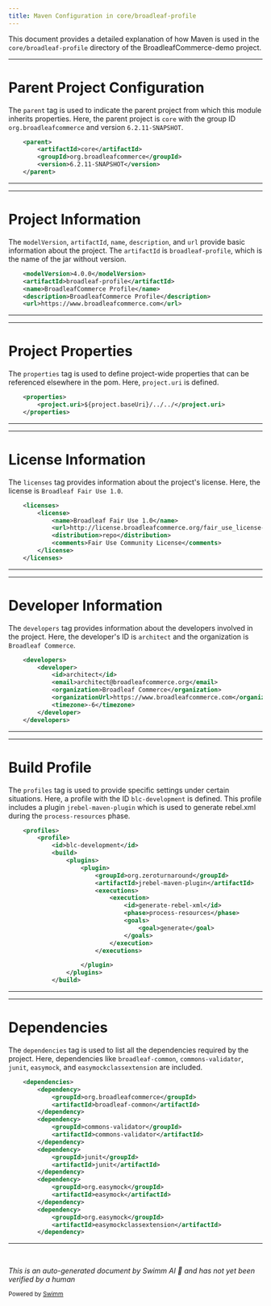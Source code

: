 ```yaml
---
title: Maven Configuration in core/broadleaf-profile
---
```

This document provides a detailed explanation of how Maven is used in the `core/broadleaf-profile` directory of the BroadleafCommerce-demo project.

<SwmSnippet path="/core/broadleaf-profile/pom.xml" line="3">

---

# Parent Project Configuration

The `parent` tag is used to indicate the parent project from which this module inherits properties. Here, the parent project is `core` with the group ID `org.broadleafcommerce` and version `6.2.11-SNAPSHOT`.

```xml
    <parent>
        <artifactId>core</artifactId>
        <groupId>org.broadleafcommerce</groupId>
        <version>6.2.11-SNAPSHOT</version>
    </parent>
```

---

</SwmSnippet>

<SwmSnippet path="/core/broadleaf-profile/pom.xml" line="8">

---

# Project Information

The `modelVersion`, `artifactId`, `name`, `description`, and `url` provide basic information about the project. The `artifactId` is `broadleaf-profile`, which is the name of the jar without version.

```xml
    <modelVersion>4.0.0</modelVersion>
    <artifactId>broadleaf-profile</artifactId>
    <name>BroadleafCommerce Profile</name>
    <description>BroadleafCommerce Profile</description>
    <url>https://www.broadleafcommerce.com</url>
```

---

</SwmSnippet>

<SwmSnippet path="/core/broadleaf-profile/pom.xml" line="13">

---

# Project Properties

The `properties` tag is used to define project-wide properties that can be referenced elsewhere in the pom. Here, `project.uri` is defined.

```xml
    <properties>
        <project.uri>${project.baseUri}/../../</project.uri>
    </properties>
```

---

</SwmSnippet>

<SwmSnippet path="/core/broadleaf-profile/pom.xml" line="16">

---

# License Information

The `licenses` tag provides information about the project's license. Here, the license is `Broadleaf Fair Use 1.0`.

```xml
    <licenses>
        <license>
            <name>Broadleaf Fair Use 1.0</name>
            <url>http://license.broadleafcommerce.org/fair_use_license-1.0.txt</url>
            <distribution>repo</distribution>
            <comments>Fair Use Community License</comments>
        </license>
    </licenses>
```

---

</SwmSnippet>

<SwmSnippet path="/core/broadleaf-profile/pom.xml" line="24">

---

# Developer Information

The `developers` tag provides information about the developers involved in the project. Here, the developer's ID is `architect` and the organization is `Broadleaf Commerce`.

```xml
    <developers>
        <developer>
            <id>architect</id>
            <email>architect@broadleafcommerce.org</email>
            <organization>Broadleaf Commerce</organization>
            <organizationUrl>https://www.broadleafcommerce.com</organizationUrl>
            <timezone>-6</timezone>
        </developer>
    </developers>
```

---

</SwmSnippet>

<SwmSnippet path="/core/broadleaf-profile/pom.xml" line="33">

---

# Build Profile

The `profiles` tag is used to provide specific settings under certain situations. Here, a profile with the ID `blc-development` is defined. This profile includes a plugin `jrebel-maven-plugin` which is used to generate rebel.xml during the `process-resources` phase.

```xml
    <profiles>
        <profile>
            <id>blc-development</id>
            <build>
                <plugins>
                    <plugin>
                        <groupId>org.zeroturnaround</groupId>
                        <artifactId>jrebel-maven-plugin</artifactId>
                        <executions>
                            <execution>
                                <id>generate-rebel-xml</id>
                                <phase>process-resources</phase>
                                <goals>
                                    <goal>generate</goal>
                                </goals>
                            </execution>
                        </executions>

                    </plugin>
                </plugins>
            </build>
```

---

</SwmSnippet>

<SwmSnippet path="/core/broadleaf-profile/pom.xml" line="56">

---

# Dependencies

The `dependencies` tag is used to list all the dependencies required by the project. Here, dependencies like `broadleaf-common`, `commons-validator`, `junit`, `easymock`, and `easymockclassextension` are included.

```xml
    <dependencies>
        <dependency>
            <groupId>org.broadleafcommerce</groupId>
            <artifactId>broadleaf-common</artifactId>
        </dependency>
        <dependency>
            <groupId>commons-validator</groupId>
            <artifactId>commons-validator</artifactId>
        </dependency>
        <dependency>
            <groupId>junit</groupId>
            <artifactId>junit</artifactId>
        </dependency>
        <dependency>
            <groupId>org.easymock</groupId>
            <artifactId>easymock</artifactId>
        </dependency>
        <dependency>
            <groupId>org.easymock</groupId>
            <artifactId>easymockclassextension</artifactId>
        </dependency>
```

---

</SwmSnippet>

&nbsp;

*This is an auto-generated document by Swimm AI 🌊 and has not yet been verified by a human*

<SwmMeta version="3.0.0" repo-id="Z2l0aHViJTNBJTNBQnJvYWRsZWFmQ29tbWVyY2UtZGVtbyUzQSUzQWdpbGFkbmF2b3Q=" repo-name="BroadleafCommerce-demo" doc-type="build-tool"><sup>Powered by [Swimm](/)</sup></SwmMeta>
